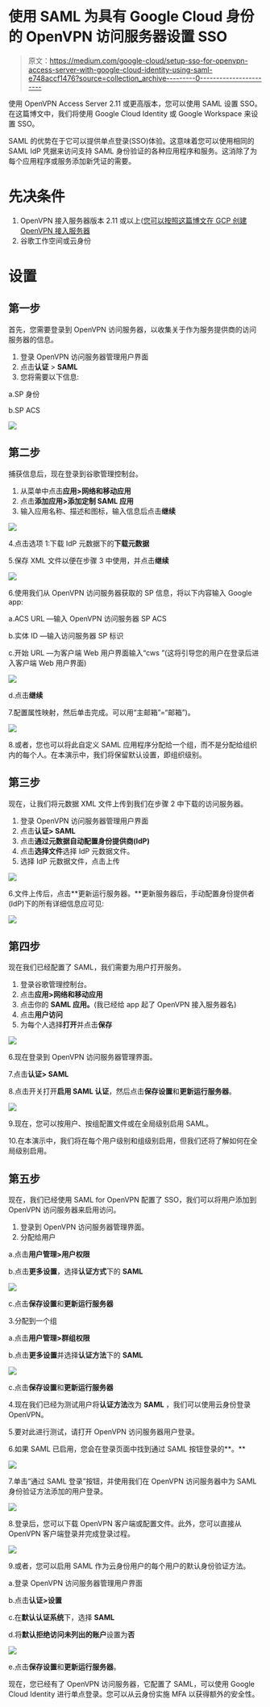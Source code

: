 # 使用 SAML 为具有 Google Cloud 身份的 OpenVPN 访问服务器设置 SSO

> 原文：<https://medium.com/google-cloud/setup-sso-for-openvpn-access-server-with-google-cloud-identity-using-saml-e748accf1476?source=collection_archive---------0----------------------->

使用 OpenVPN Access Server 2.11 或更高版本，您可以使用 SAML 设置 SSO。在这篇博文中，我们将使用 Google Cloud Identity 或 Google Workspace 来设置 SSO。

SAML 的优势在于它可以提供单点登录(SSO)体验。这意味着您可以使用相同的 SAML IdP 凭据来访问支持 SAML 身份验证的各种应用程序和服务。这消除了为每个应用程序或服务添加新凭证的需要。

# 先决条件

1.  OpenVPN 接入服务器版本 2.11 或以上([您可以按照这篇博文在 GCP 创建 OpenVPN 接入服务器](/google-cloud/how-to-setup-point-to-site-vpn-in-google-cloud-using-openvpn-66f642ba08c9)
2.  谷歌工作空间或云身份

# 设置

## 第一步

首先，您需要登录到 OpenVPN 访问服务器，以收集关于作为服务提供商的访问服务器的信息。

1.  登录 OpenVPN 访问服务器管理用户界面
2.  点击**认证** > **SAML**
3.  您将需要以下信息:

a.SP 身份

b.SP ACS

![](img/b95fa02287bf5e163c5c7de6e936e721.png)

## 第二步

捕获信息后，现在登录到谷歌管理控制台。

1.  从菜单中点击**应用>网络和移动应用**
2.  点击**添加应用>添加定制 SAML 应用**
3.  输入应用名称、描述和图标，输入信息后点击**继续**

![](img/75f5e079a63ef7c8ab1401ace034f336.png)

4.点击选项 1:下载 IdP 元数据下的**下载元数据**

5.保存 XML 文件以便在步骤 3 中使用，并点击**继续**

![](img/e31b12267a5e3efdf59e7995bf444388.png)

6.使用我们从 OpenVPN 访问服务器获取的 SP 信息，将以下内容输入 Google app:

a.ACS URL —输入 OpenVPN 访问服务器 SP ACS

b.实体 ID —输入访问服务器 SP 标识

c.开始 URL —为客户端 Web 用户界面输入“cws ”(这将引导您的用户在登录后进入客户端 Web 用户界面)

![](img/d506d64645b0ea6b8b0c0bad8ab38639.png)

d.点击**继续**

7.配置属性映射，然后单击完成。可以用“主邮箱”=“邮箱”)。

![](img/4934bc61ab398e8454105058c92ac349.png)

8.或者，您也可以将此自定义 SAML 应用程序分配给一个组，而不是分配给组织内的每个人。在本演示中，我们将保留默认设置，即组织级别。

## 第三步

现在，让我们将元数据 XML 文件上传到我们在步骤 2 中下载的访问服务器。

1.  登录 OpenVPN 访问服务器管理用户界面
2.  点击**认证> SAML**
3.  点击**通过元数据自动配置身份提供商(IdP)**
4.  点击**选择文件**选择 IdP 元数据文件。
5.  选择 IdP 元数据文件，点击上传

![](img/583538bba05dc1620c1f88ffd216dead.png)

6.文件上传后，点击**更新运行服务器。**更新服务器后，手动配置身份提供者(IdP)下的所有详细信息应可见:

![](img/675fb31d16331c7de46ebf251e5df080.png)

## 第四步

现在我们已经配置了 SAML，我们需要为用户打开服务。

1.  登录谷歌管理控制台。
2.  点击**应用>网络和移动应用**
3.  点击你的 **SAML 应用。**(我已经给 app 起了 OpenVPN 接入服务器名)
4.  点击**用户访问**
5.  为每个人选择**打开**并点击**保存**

![](img/46d5954e15cd75eb0acc2c853fd704bf.png)

6.现在登录到 OpenVPN 访问服务器管理界面。

7.点击**认证> SAML**

8.点击开关打开**启用 SAML 认证**，然后点击**保存设置**和**更新运行服务器**。

![](img/60e691e7808391301705d9bec7db9ce9.png)

9.现在，您可以按用户、按组配置文件或在全局级别启用 SAML。

10.在本演示中，我们将在每个用户级别和组级别启用，但我们还将了解如何在全局级别启用。

## 第五步

现在，我们已经使用 SAML for OpenVPN 配置了 SSO，我们可以将用户添加到 OpenVPN 访问服务器来启用访问。

1.  登录到 OpenVPN 访问服务器管理界面。
2.  分配给用户

a.点击**用户管理>用户权限**

b.点击**更多设置**，选择**认证方式**下的 **SAML**

![](img/147770a44af2e9d42152a89f742d3fe0.png)

c.点击**保存设置**和**更新运行服务器**

3.分配到一个组

a.点击**用户管理>群组权限**

b.点击**更多设置**并选择**认证方法**下的 **SAML**

![](img/8b50280f02720a7f1e8d864ac79f95b9.png)

c.点击**保存设置**和**更新运行服务器**

4.现在我们已经为测试用户将**认证方法**改为 **SAML** ，我们可以使用云身份登录 OpenVPN。

5.要对此进行测试，请打开 OpenVPN 访问服务器用户登录。

6.如果 SAML 已启用，您会在登录页面中找到通过 SAML 按钮登录的**。**

![](img/4e967fea32fbdbc8f45a2a30bb66d50d.png)

7.单击“通过 SAML 登录”按钮，并使用我们在 OpenVPN 访问服务器中为 SAML 身份验证方法添加的用户登录。

![](img/0585e0bed67c4ed3814afeea77f4c7d5.png)

8.登录后，您可以下载 OpenVPN 客户端或配置文件。此外，您可以直接从 OpenVPN 客户端登录并完成登录过程。

![](img/a17e1e31de16d942c4cc07636119c6f0.png)

9.或者，您可以启用 SAML 作为云身份用户的每个用户的默认身份验证方法。

a.登录 OpenVPN 访问服务器管理用户界面

b.点击**认证>设置**

c.在**默认认证系统**下，选择 **SAML**

d.将**默认拒绝访问未列出的账户**设置为**否**

![](img/f91bd92ead7cd4e6c89d9190ccc704d5.png)

e.点击**保存设置**和**更新运行服务器**。

现在，您已经有了 OpenVPN 访问服务器，它配置了 SAML，可以使用 Google Cloud Identity 进行单点登录。您可以从云身份实施 MFA 以获得额外的安全性。